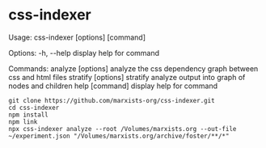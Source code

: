 # css-indexer

Usage: css-indexer [options] [command]

Options:
  -h, --help                 display help for command

Commands:
  analyze [options] <path>   analyze the css dependency graph between css and html files
  stratify [options] <path>  stratify analyze output into graph of nodes and children
  help [command]             display help for command

```
git clone https://github.com/marxists-org/css-indexer.git
cd css-indexer
npm install
npm link
npx css-indexer analyze --root /Volumes/marxists.org --out-file ~/experiment.json "/Volumes/marxists.org/archive/foster/**/*"
```
